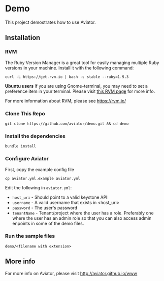 Demo
====

This project demostrates how to use Aviator.


## Installation

### RVM

The Ruby Version Manager is a great tool for easily managing 
multiple Ruby versions in your machine. Install it with the
following command:

    curl -L https://get.rvm.io | bash -s stable --ruby=1.9.3

**Ubuntu users** If you are using Gnome-terminal, you may need to
set a preference item in your terminal. Please visit [this RVM page](https://rvm.io/integration/gnome-terminal) for more info.

For more information about RVM, please see https://rvm.io/

### Clone This Repo

    git clone https://github.com/aviator/demo.git && cd demo

### Install the dependencies

    bundle install

### Configure Aviator

First, copy the example config file

    cp aviator.yml.example aviator.yml

Edit the following in `aviator.yml`:

* `host_uri` - Should point to a valid keystone API
* `username` - A valid username that exists in <host_uri>
* `password` - The user's password
* `tenantName` - Tenant/project where the user has a role. Preferably one where the user has an admin role so that you can also access admin enpoints in some of the demo files.
    

### Run the sample files

    demo/<filename with extension>
    

## More info

For more info on Aviator, please visit http://aviator.github.io/www
